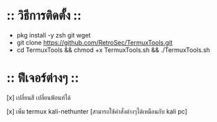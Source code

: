 # :: วิธีการติดตั้ง ::
 - pkg install -y zsh git wget
 - git clone https://github.com/RetroSec/TermuxTools.git
 - cd TermuxTools && chmod +x TermuxTools.sh && ./TermuxTools.sh
 
# :: ฟีเจอร์ต่างๆ ::
[x] เปลี่ยนสี เปลี่ยนฟ้อนท์ได้
 
[x] เพิ่ม termux kali-nethunter [สามารถใช้คำสั่งต่างๆได้เหมือนกับ kali pc]
